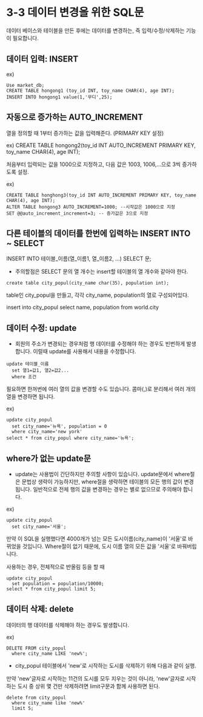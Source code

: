 # 3-3 데이터 변경을 위한 SQL문
데이터 베이스와 테이블을 만든 후에는 데이터를 변경하는, 즉 입력/수정/삭제하는 기능이 필요합니다.

## 데이터 입력: INSERT
ex)
<pre><code>Use market_db;
CREATE TABLE hongong1 (toy_id INT, toy_name CHAR(4), age INT);
INSERT INTO hongong1 value(1,'무디',25); </code></pre>

## 자동으로 증가하는 AUTO_INCREMENT
열을 정의할 때 1부터 증가하는 값을 입력해준다. (PRIMARY KEY 설정)

ex)
CREATE TABLE hongong2(toy_id INT AUTO_INCREMENT PRIMARY KEY, toy_name CHAR(4), age INT);

처음부터 입력되는 값을 1000으로 지정하고, 다음 값은 1003, 1006,...으로 3씩 증가하도록 설정.

ex)
<pre><code>CREATE TABLE honghong3(toy_id INT AUTO_INCREMENT PRIMARY KEY, toy_name CHAR(4), age INT);
ALTER TABLE hongong3 AUTO_INCREMENT=1000; --시작값은 1000으로 지정
SET @@auto_increment_increment=3; -- 증가값은 3으로 지정 </code></pre>

## 다른 테이블의 데이터를 한번에 입력하는 INSERT INTO ~ SELECT

INSERT INTO 테이블_이름(열_이름1, 열_이름2, ...) SELECT 문;
- 주의할점은 SELECT 문의 열 개수는 insert할 테이블의 열 개수와 같아야 한다.
  
<pre><code>create table city_popul(city_name char(35), population int); </code></pre>

table인 city_popul을 만들고, 각각 city_name, population의 열로 구성되어있다.

insert into city_popul select name, population from world.city </code></pre>

## 데이터 수정: update
- 회원의 주소가 변경되는 경우처럼 행 데이터를 수정해야 하는 경우도 빈번하게 발생합니다. 이럴때 update를 사용해서 내용을 수정합니다.

<pre><code>update 테이블_이름
  set 열1=값1, 열2=값2...
  where 조건 </code></pre>

필요하면 한꺼번에 여러 열의 값을 변경할 수도 있습니다. 콤마(,)로 분리해서 여러 개의 열을 변경하면 됩니다.

ex)
<pre><code>update city_popul
  set city_name='뉴욕', population = 0
  where city_name='new york'
select * from city_popul where city_name='뉴욕'; </code></pre>

## where가 없는 update문
- update는 사용법이 간단하지만 주의할 사항이 있습니다. update문에서 where절은 문법상 생략이 가능하지만, where절을 생략하면 테이블의 모든 행의 값이 변경됩니다. 일반적으로 전체 행의 값을 변경하는 경우는 별로 없으므로 주의해야 합니다.

ex)
<pre><code>update city_popul
  set city_name='서울'; </code></pre>

만약 이 SQL을 실행했다면 4000개가 넘는 모든 도시이름(city_name)이 '서울'로 바뀌었을 것입니다.
Where절이 없기 때문에, 도시 이름 열의 모든 값을 '서울'로 바꿔버립니다.

사용하는 경우, 전체적으로 반올림 등을 할 때
<pre><code>update city_popul
  set population = population/10000;
select * from city_popul limit 5; </code></pre>

## 데이터 삭제: delete
데이터의 행 데이터를 삭제해야 하는 경우도 발생합니다.

ex)
<pre><code>DELETE FROM city_popul
  where city_name LIKE 'new%'; </code></pre>
- city_popul 테이블에서 'new'로 시작하는 도시를 삭제하기 위해 다음과 같이 실행.

만약 'new'글자로 시작하는 11건의 도시를 모두 지우는 것이 아니라, 'new'글자로 시작하는 도시 중 상위 몇 건만 삭제하려면 limit구문과 함께 사용하면 된다.
<pre><code>delete from city_popul
  where city_name like 'new%'
  limit 5;</code></pre>
